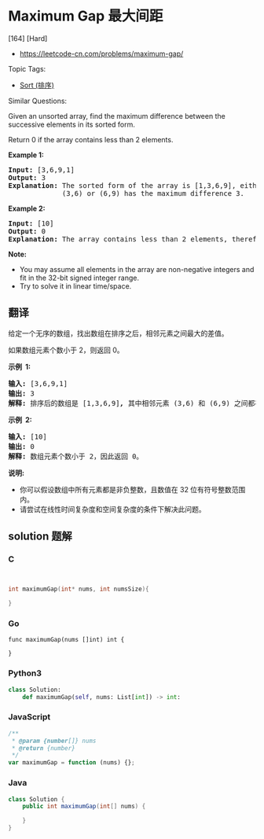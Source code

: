 # Maximum Gap 最大间距

[164] [Hard]

- https://leetcode-cn.com/problems/maximum-gap/

Topic Tags:

- [Sort (排序)](https://leetcode-cn.com/tag/sort/)

Similar Questions:

Given an unsorted array, find the maximum difference between the successive elements in its sorted form.

Return 0 if the array contains less than 2 elements.

**Example 1:**

<pre><strong>Input:</strong> [3,6,9,1]
<strong>Output:</strong> 3
<strong>Explanation:</strong> The sorted form of the array is [1,3,6,9], either
&nbsp;            (3,6) or (6,9) has the maximum difference 3.</pre>

**Example 2:**

<pre><strong>Input:</strong> [10]
<strong>Output:</strong> 0
<strong>Explanation:</strong> The array contains less than 2 elements, therefore return 0.</pre>

**Note:**

- You may assume all elements in the array are non-negative integers and fit in the 32-bit signed integer range.
- Try to solve it in linear time/space.

## 翻译

给定一个无序的数组，找出数组在排序之后，相邻元素之间最大的差值。

如果数组元素个数小于 2，则返回 0。

**示例  1:**

<pre><strong>输入:</strong> [3,6,9,1]
<strong>输出:</strong> 3
<strong>解释:</strong> 排序后的数组是 [1,3,6,9]<strong><em>, </em></strong>其中相邻元素 (3,6) 和 (6,9) 之间都存在最大差值 3。</pre>

**示例  2:**

<pre><strong>输入:</strong> [10]
<strong>输出:</strong> 0
<strong>解释:</strong> 数组元素个数小于 2，因此返回 0。</pre>

**说明:**

- 你可以假设数组中所有元素都是非负整数，且数值在 32 位有符号整数范围内。
- 请尝试在线性时间复杂度和空间复杂度的条件下解决此问题。

## solution 题解

### C

```c


int maximumGap(int* nums, int numsSize){

}


```

### Go

```golang
func maximumGap(nums []int) int {

}
```

### Python3

```python
class Solution:
    def maximumGap(self, nums: List[int]) -> int:
```

### JavaScript

```javascript
/**
 * @param {number[]} nums
 * @return {number}
 */
var maximumGap = function (nums) {};
```

### Java

```java
class Solution {
    public int maximumGap(int[] nums) {

    }
}
```
